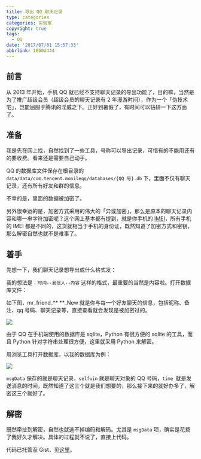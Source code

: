 ```yaml
---
title: 导出 QQ 聊天记录
type: categories
categories: 实验室
copyright: true
tags:
  - QQ
date: '2017/07/01 15:57:33'
abbrlink: 1060d444
---
```


## 前言

从 2013 年开始，手机 QQ 就已经不支持聊天记录的导出功能了，目的嘛，当然是为了推广超级会员（超级会员的聊天记录有 2 年漫游时间），作为一个「伪技术宅」，岂能屈服于腾讯的淫威之下。正好到暑假了，有时间可以钻研一下这方面了。

## 准备

我是先在网上找，自然找到了一些工具，号称可以导出记录，可惜有的不能用还有的要收费。看来还是需要自己动手。

QQ 的数据库文件保存在根目录的 `data/data/com.tencent.monileqq/databases/{QQ 号}.db` 下，里面不仅有聊天记录，还有所有好友和群的信息。

不幸的是，里面的数据被加密了。

<!-- more -->

另外很幸运的是，加密方式采用的伟大的「异或加密」，那么是原本的聊天记录内容和哪一串字符加密呢？这个网上基本都有提到，就是你手机的 [IMEI](https://zh.wikipedia.org/wiki/IMEI)，所有手机的 IMEI 都是不同的，这货就相当于手机的身份证，既然知道了加密方式和密钥，那么解密自然也就不是难事了。

## 着手

先想一下，我们聊天记录想导出成什么格式发：

我的想法是：`时间--发信人--内容` 这样的格式，最重要的当然是内容啦。打开数据库文件：

如下图，mr_friend_\** **\_New 就是你与每一个好友聊天的信息，包括昵称、备注、qq 号码、聊天记录等，直接查看就会发现是被加密过的。

![](https://ws1.sinaimg.cn/large/ba22af52gy1fh3iut526vj20qt0igju1.jpg)



由于 QQ 在手机端使用的数据库是 sqlite，Python 有很方便的 sqlite 的工具，而且 Python 针对字符串处理很方便，这里就采用 Python 来解密。

用浏览工具打开数据库，以我的数据库为例：

![](https://ws1.sinaimg.cn/large/ba22af52gy1fh3j5olc02j21120elgnv.jpg)

`msgData` 保存的就是聊天记录，`selfuin` 就是聊天对象的 QQ 号码，`time `就是发送消息的时间，既然知道了这三个就是我们想要的，那么接下来的就好办多了，解密这三个就好了。

## 解密

既然牵扯到解密，自然也就逃不掉编码和解码。尤其是 `msgData` 项，确实是花费了我好久才解决。具体的过程就不说了，直接上代码。

代码已托管至 Gist，见[这里](https://gist.github.com/362331456a6e0417c5aa1cf3ff7be2b7.git)。
